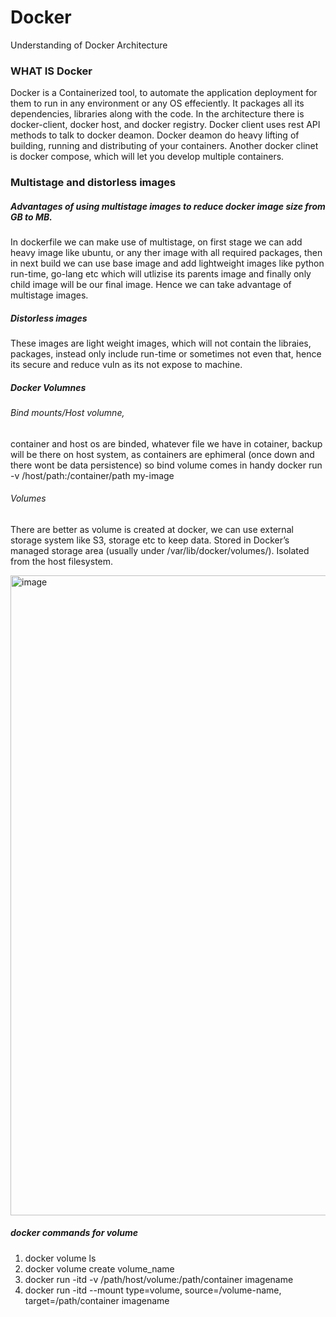 # Docker
Understanding of Docker Architecture
### WHAT IS Docker
Docker is a Containerized tool, to automate the application deployment for them to run in any environment or any OS effeciently. It packages all its dependencies, libraries along with the code.
In the architecture there is docker-client, docker host, and docker registry. Docker client uses rest API methods to talk to docker deamon. Docker deamon do heavy lifting of building, running and distributing of your containers. Another docker clinet is docker compose, which will let you develop multiple containers.

### Multistage and distorless images

##### Advantages of using multistage images to reduce docker image size from GB to MB.
In dockerfile we can  make use of multistage, on first stage we can add heavy image like ubuntu, or any ther image with all  required packages, then in next build we can use base image and add lightweight images like python run-time, go-lang etc which will utlizise its parents image and finally only child image will be our final image. Hence we can take advantage of multistage images.
##### Distorless images
These images are light weight images, which will not contain the libraies, packages, instead only include run-time or sometimes not even that, hence its secure and reduce vuln as its not expose to machine.

##### Docker Volumnes
###### Bind mounts/Host volumne,
container and host os are binded, whatever file we have in cotainer, backup will be there on host system, as containers are ephimeral (once down and there wont be data persistence) so bind volume comes in handy
docker run -v /host/path:/container/path my-image

###### Volumes
There are better as volume is created at docker, we can use external storage system like S3, storage etc to keep data. Stored in Docker’s managed storage area (usually under /var/lib/docker/volumes/).  Isolated from the host filesystem.


<img width="1536" height="1024" alt="image" src="https://github.com/user-attachments/assets/cd262630-7f16-4a1c-a0f9-485fdf0a8389" />

##### docker commands for volume
1) docker volume ls
2) docker volume create volume_name
3) docker run -itd -v /path/host/volume:/path/container imagename
4)  docker run -itd --mount type=volume, source=/volume-name, target=/path/container imagename

